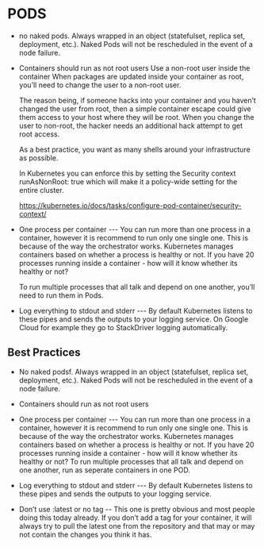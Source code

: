 # PODS

* no naked pods. Always wrapped in an object (statefulset, replica set, deployment, etc.). Naked Pods will not be rescheduled in the event of a node failure.

* Containers should run as not root users
     Use a non-root user inside the container
     When packages are updated inside your container as root, you’ll need to change the user to a non-root user.

     The reason being, if someone hacks into your container and you haven’t changed the user from root, then a simple container escape could give them access to your host where they will be root. When you change the user to non-root, the hacker needs an additional hack attempt to get root access.

     As a best practice, you want as many shells around your infrastructure as possible.

     In Kubernetes you can enforce this by setting the Security context runAsNonRoot: true which will make it a policy-wide setting for the entire cluster.
     
     https://kubernetes.io/docs/tasks/configure-pod-container/security-context/ 

* One process per container  --- You can run more than one process in a container, however it is recommend to run only one single one. This is because of the way the orchestrator works. Kubernetes manages containers based on whether a process is healthy or not. If you have 20 processes running inside a container - how will it know whether its healthy or not?

     To run multiple processes that all talk and depend on one another, you’ll need to run them in Pods.
     
* Log everything to stdout and stderr --- By default Kubernetes listens to these pipes and sends the outputs to your logging service. On Google Cloud for example they go to StackDriver logging automatically.
	
## Best Practices
* No naked podsf. Always wrapped in an object (statefulset, replica set, deployment, etc.). Naked Pods will not be rescheduled in the event of a node failure.

* Containers should run as not root users
     
* One process per container  --- You can run more than one process in a container, however it is recommend to run only one single one. This is because of the way the orchestrator works. Kubernetes manages containers based on whether a process is healthy or not. If you have 20 processes running inside a container - how will it know whether its healthy or not? To run multiple processes that all talk and depend on one another, run as seperate containers in one POD. 

* Log everything to stdout and stderr --- By default Kubernetes listens to these pipes and sends the outputs to your logging service. 

* Don’t use :latest or no tag -- This one is pretty obvious and most people doing this today already. If you don’t add a tag for your container, it will always try to pull the latest one from the repository and that may or may not contain the changes you think it has.